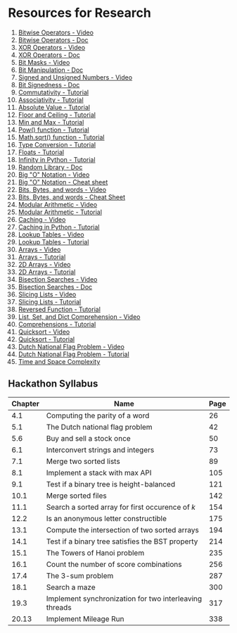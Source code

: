 # Resources for Research

1. [Bitwise Operators - Video](https://www.youtube.com/watch?v=PyfKCvHALj8)
2. [Bitwise Operators - Doc](https://python-reference.readthedocs.io/en/latest/docs/operators/#bitwise-operators)
3. [XOR Operators - Video](https://www.youtube.com/watch?v=ip6mBD18xU4)
4. [XOR Operators - Doc](https://python-reference.readthedocs.io/en/latest/docs/operators/bitwise_XOR.html)
5. [Bit Masks - Video](https://www.youtube.com/watch?v=lUzQtTLCglk)
6. [Bit Manipulation - Doc](https://wiki.python.org/moin/BitManipulation)
7. [Signed and Unsigned Numbers - Video](https://www.youtube.com/watch?v=miwMEUfkqfY)
8. [Bit Signedness - Doc](https://www.ragestorm.net/blogs/?p=38)
9. [Commutativity - Tutorial](https://grokbase.com/t/python/python-list/119kdpd41s/operator-commutativity)
10. [Associativity - Tutorial](https://www.programiz.com/python-programming/precedence-associativity)
11. [Absolute Value - Tutorial](https://www.w3schools.com/python/ref_func_abs.asp)
12. [Floor and Ceiling - Tutorial](https://www.geeksforgeeks.org/floor-ceil-function-python/)
13. [Min and Max - Tutorial](https://www.geeksforgeeks.org/max-min-python/)
14. [Pow() function - Tutorial](https://www.geeksforgeeks.org/pow-in-python/)
15. [Math.sqrt() function - Tutorial](https://www.geeksforgeeks.org/python-math-function-sqrt/)
16. [Type Conversion - Tutorial](https://www.geeksforgeeks.org/type-conversion-python/)
17. [Floats - Tutorial](https://www.programiz.com/python-programming/methods/built-in/float)
18. [Infinity in Python - Tutorial](https://blog.usejournal.com/how-to-work-with-infinity-in-python-337fb3987f06)
19. [Random Library - Doc](https://docs.python.org/2/library/random.html)
20. [Big "O" Notation - Video](https://www.youtube.com/watch?v=v4cd1O4zkGw)
21. [Big "O" Notation - Cheat sheet](https://www.bigocheatsheet.com/)
22. [Bits, Bytes, and words - Video](https://www.youtube.com/watch?v=Weyv-V8xz0c)
23. [Bits, Bytes, and words - Cheat Sheet](https://www.cs.scranton.edu/~ep/EP/data_bits.html)
24. [Modular Arithmetic - Video](https://www.youtube.com/watch?v=Eg6CTCu8iio)
25. [Modular Arithmetic - Tutorial](https://www.khanacademy.org/computing/computer-science/cryptography/modarithmetic/a/what-is-modular-arithmetic)
26. [Caching - Video](https://www.youtube.com/watch?v=_CD-9GDPSVE)
27. [Caching in Python - Tutorial](https://www.thepythoncorner.com/2018/04/how-to-make-your-code-faster-by-using-a-cache-in-python/?source=post_page-----fb169fbcbb0b----------------------)
28. [Lookup Tables - Video](https://www.youtube.com/watch?v=nyYJLLPxOAM)
29. [Lookup Tables - Tutorial](https://towardsdatascience.com/python-tutorial-a-name-lookup-table-for-fuzzy-name-data-sets-2580e4eca6e7)
30. [Arrays - Video](https://www.youtube.com/watch?v=6a39OjkCN5I)
31. [Arrays - Tutorial](https://www.w3schools.com/python/python_arrays.asp)
32. [2D Arrays - Video](https://www.youtube.com/watch?v=B5GhlXhDfoE)
33. [2D Arrays - Tutorial](https://snakify.org/en/lessons/two_dimensional_lists_arrays/)
34. [Bisection Searches - Video](https://www.youtube.com/watch?v=mqaf7vj1AdA)
35. [Bisection Searches - Doc](https://docs.python.org/2/library/bisect.html)
36. [Slicing Lists - Video](https://www.youtube.com/watch?v=ajrtAuDg3yw)
37. [Slicing Lists - Tutorial](https://www.pythoncentral.io/how-to-slice-listsarrays-and-tuples-in-python/)
38. [Reversed Function - Tutorial](https://www.geeksforgeeks.org/python-reversed-function/)
39. [List, Set, and Dict Comprehension - Video](https://www.youtube.com/watch?v=3dt4OGnU5sM)
40. [Comprehensions - Tutorial](https://python-3-patterns-idioms-test.readthedocs.io/en/latest/Comprehensions.html)
41. [Quicksort - Video](https://www.youtube.com/watch?v=CB_NCoxzQnk)
42. [Quicksort - Tutorial](https://www.geeksforgeeks.org/python-program-for-quicksort/)
43. [Dutch National Flag Problem - Video](https://www.youtube.com/watch?v=ER4ivZosqCg)
44. [Dutch National Flag Problem - Tutorial](https://www.geeksforgeeks.org/sort-an-array-of-0s-1s-and-2s/)
45. [Time and Space Complexity](https://www.datacamp.com/community/tutorials/analyzing-complexity-code-python)


## Hackathon Syllabus

| Chapter | Name                                                   | Page |
|---------|--------------------------------------------------------|------|
| 4.1     | Computing the parity of a word                         | 26   |
| 5.1     | The Dutch national flag problem                        | 42   |
| 5.6     | Buy and sell a stock once                              | 50   |
| 6.1     | Interconvert strings and integers                      | 73   |
| 7.1     | Merge two sorted lists                                 | 89   |
| 8.1     | Implement a stack with max API                         | 105  |
| 9.1     | Test if a binary tree is height-balanced               | 121  |
| 10.1    | Merge sorted files                                     | 142  |
| 11.1    | Search a sorted array for first occurence of *k*       | 154  |
| 12.2    | Is an anonymous letter constructible                   | 175  |
| 13.1    | Compute the intersection of two sorted arrays          | 194  |
| 14.1    | Test if a binary tree satisfies the BST property       | 214  |
| 15.1    | The Towers of Hanoi problem                            | 235  |
| 16.1    | Count the number of score combinations                 | 256  |
| 17.4    | The 3-sum problem                                      | 287  |
| 18.1    | Search a maze                                          | 300  |
| 19.3    | Implement synchronization for two interleaving threads | 317  |
| 20.13   | Implement Mileage Run                                  | 338  |
